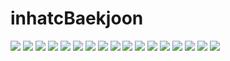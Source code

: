 # inhatcBaekjoon

<img src="img/1.png">
<img src="img/2.png">
<img src="img/3.png">
<img src="img/4.png">
<img src="img/5.png">
<img src="img/6.png">
<img src="img/7.png">
<img src="img/8.png">
<img src="img/9.png">
<img src="img/10.png">
<img src="img/11.png">
<img src="img/12.png">
<img src="img/13.png">
<img src="img/14.png">
<img src="img/15.png">
<img src="img/16.png">
<img src="img/17.png">
